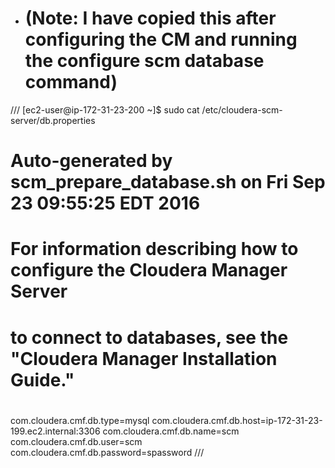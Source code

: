 

* # (Note: I have copied this after configuring the CM and running the configure scm database command)

///
[ec2-user@ip-172-31-23-200 ~]$ sudo cat /etc/cloudera-scm-server/db.properties
# Auto-generated by scm_prepare_database.sh on Fri Sep 23 09:55:25 EDT 2016
#
# For information describing how to configure the Cloudera Manager Server
# to connect to databases, see the "Cloudera Manager Installation Guide."
#
com.cloudera.cmf.db.type=mysql
com.cloudera.cmf.db.host=ip-172-31-23-199.ec2.internal:3306
com.cloudera.cmf.db.name=scm
com.cloudera.cmf.db.user=scm
com.cloudera.cmf.db.password=spassword
///